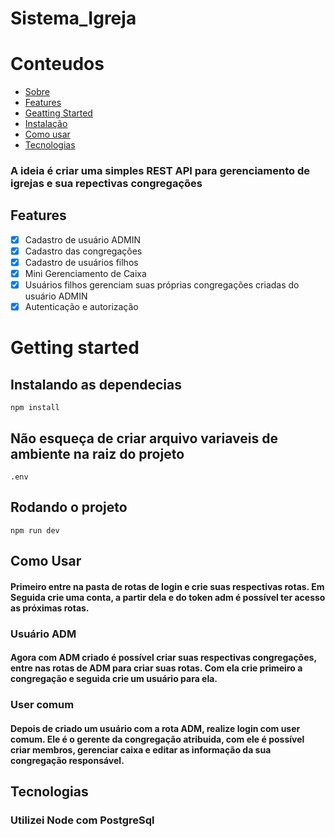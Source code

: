# Sistema_Igreja

# Conteudos

* [Sobre](#Sobre)
* [Features](#Features)
* [Geatting Started](#Geatting-Started)
* [Instalação](#instalacao)
* [Como usar](#como-usar)
* [Tecnologias](#tecnologias)

### A ideia é criar uma simples REST API para gerenciamento de igrejas e sua repectivas congregações

## Features

- [X] Cadastro de usuário ADMIN
- [X] Cadastro das congregações
- [X] Cadastro de usuários filhos
- [X] Mini Gerenciamento de Caixa
- [X] Usuários filhos gerenciam suas próprias congregações criadas do usuário ADMIN
- [X] Autenticação e autorização

# Getting started

## Instalando as dependecias

```
npm install
```

## Não esqueça de criar arquivo variaveis de ambiente na raiz do projeto

```
.env
```

## Rodando o projeto

```
npm run dev
```

## Como Usar

#### Primeiro entre na pasta de rotas de login e crie suas respectivas rotas. Em Seguida crie uma conta, a partir dela e do token adm é possível ter acesso as próximas rotas.

### Usuário ADM

#### Agora com ADM criado é possível criar suas respectivas congregações, entre nas rotas de ADM para criar suas rotas. Com ela crie primeiro a congregação e seguida crie um usuário para ela.

### User comum

#### Depois de criado um usuário com a rota ADM, realize login com user comum. Ele é o gerente da congregação atribuida, com ele é possível criar membros, gerenciar caixa e editar as informação da sua congregação responsável.

## Tecnologias

### Utilizei Node com PostgreSql
